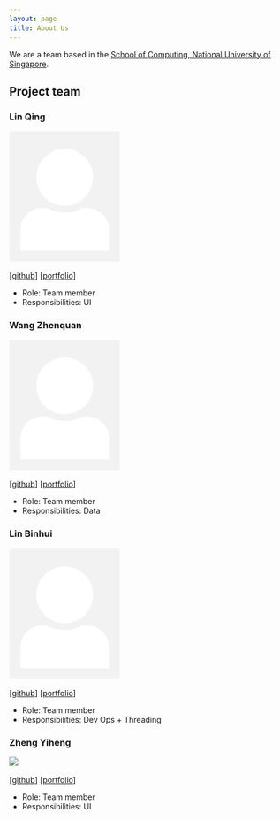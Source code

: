```yaml
---
layout: page
title: About Us
---
```


We are a team based in the [School of Computing, National University of Singapore](http://www.comp.nus.edu.sg).

## Project team

### Lin Qing

<img src="images/linqing42.png" width="200px">

[[github](https://github.com/linqing42/tp2)]
[[portfolio](team/linqing.md)]

* Role: Team member
* Responsibilities: UI

### Wang Zhenquan

<img src="images/zhenquan.png" width="200px">

[[github](http://github.com/impala36/tp2)]
[[portfolio](team/zhenquan.md)]

* Role: Team member
* Responsibilities: Data

### Lin Binhui

<img src="images/binbinhui.png" width="200px">

[[github](http://github.com/binbinhui/tp2)]
[[portfolio](team/binhui.md)]

* Role: Team member
* Responsibilities: Dev Ops + Threading

### Zheng Yiheng

<img src="images/johndoe.png" width="200px">

[[github](https://github.com/Yiheng0410/tp2)]
[[portfolio](team/yiheng.md)]

* Role: Team member
* Responsibilities: UI
